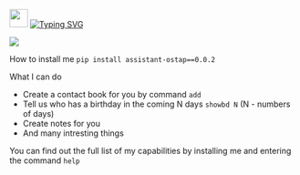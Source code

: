 <img src="https://github.com/blackcater/blackcater/raw/main/images/Hi.gif" height="32"/></h1>
<a href="https://git.io/typing-svg"><img src="https://readme-typing-svg.demolab.com?font=Fira+Code&pause=1000&width=600&height=60&lines=Hi+there%2C+I'm+your+personal+assistant+Ostap" alt="Typing SVG" /></a>

<img src="https://img.shields.io/badge/made%20by-GoIT Team 3-blue.svg" >


How to install me
``pip install assistant-ostap==0.0.2``

What I can do
* Create a contact book for you by command ``add``
* Tell us who has a birthday in the coming N days ``showbd N`` (N - numbers of days)
* Create notes for you
* And many intresting things

You can find out the full list of my capabilities by installing me and entering the command ``help``

